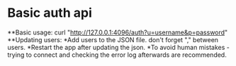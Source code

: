 # Basic auth api
**Basic usage: curl "http://127.0.0.1:4096/auth?u=username&p=password"
**Updating users:
*Add users to the JSON file. don't forget "," between users.
*Restart the app after updating the json.
*To avoid human mistakes - trying to connect and checking the error log afterwards are recommended.
